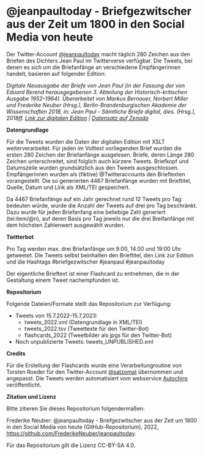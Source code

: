 # @jeanpaultoday - Briefgezwitscher aus der Zeit um 1800 in den Social Media von heute

Der Twitter-Account [@jeanpaultoday](https://twitter.com/jeanpaultoday) macht täglich 280 Zeichen aus den Briefen des Dichters Jean Paul im Twitterverse verfügbar. Die Tweets, bei denen es sich um die Briefanfänge an verschiedene Empfängerinnen handelt, basieren auf folgender Edition:

_Digitale Neuausgabe der Briefe von Jean Paul (in der Fassung der von Eduard Berend herausgegebenen 3. Abteilung der Historisch-kritischen Ausgabe 1952–1964). Überarbeitet von Markus Bernauer, Norbert Miller und Frederike Neuber (Hrsg.), Berlin-Brandenburgischen Akademie der Wissenschaften 2018, in: Jean Paul - Sämtliche Briefe digital, dies. (Hrsg.), 2018ff. [Link zur digitalen Edition](https://www.jeanpaul-edition.de/) | [Datensatz auf Zenodo](https://doi.org/10.5281/zenodo.4109518)_ 

**Datengrundlage**

Für die Tweets wurden die Daten der digitalen Edition mit XSLT weiterverarbeitet. Für jeden im Volltext vorliegenden Brief wurden die ersten 280 Zeichen der Briefanfänge ausgelesen. Briefe, deren Länge 280 Zeichen unterschreitet, sind folglich auch kürzere Tweets. Briefkopf und Datumszeile wurden grundsätzlich aus den Tweets ausgeschlossen. Empfängerinnen wurden als (fiktive) @Twitteraccounts den Brieftexten vorangestellt. Die so generierten 4467 Briefanfänge wurden mit Brieftitel, Quelle, Datum und Link als XML/TEI gespeichert. 

Da 4467 Briefanfänge auf ein Jahr gerechnet rund 12 Tweets pro Tag bedeuten würde, wurde die Anzahl der Tweets auf drei pro Tag beschränkt. Dazu wurde für jeden Briefanfang eine beliebige Zahl generiert (tei:item/@n), auf deren Basis pro Tag jeweils nur die drei Breifanfänge mit dem höchsten Zahlenwert ausgewählt wurden. 

**Twitterbot**

Pro Tag werden max. drei Briefanfänge um 9:00, 14.00 und 19:00 Uhr getweetet. Die Tweets selbst beinhalten den Brieftitel, den Link zur Edition und die Hashtags #briefgezwitscher #jeanpaul #jeanpaultoday

Der eigentliche Brieftext ist einer Flashcard zu entnehmen, die in der Gestaltung einem Tweet nachempfunden ist.

**Repositorium**

Folgende Dateien/Formate stellt das Repositorium zur Verfügung:

* Tweets von 15.7.2022-15.7.2023: 
  * tweets_2022.xml (Datengrundlage in XML/TEI) 
  * tweets_2022.tsv (Tweettexte für den Twitter-Bot)
  * flashcards_2022 (Tweetbilder als jpgs für den Twitter-Bot)
* Noch unpublizierte Tweets: tweets_UNPUBLISHED.xml

**Credits**

Für die Erstellung der Flashcards wurde eine Verarbeitungroutine von Torsten Roeder für den Twitter-Account [@satzomat](https://twitter.com/satzomat/) übernommen und angepasst. Die Tweets werden automatisiert vom webservice [Autochirp](https://autochirp.spinfo.uni-koeln.de/) veröffentlicht.

**Zitation und Lizenz**

Bitte zitieren Sie dieses Repositorium folgendermaßen:

Frederike Neuber: @jeanpaultoday - Briefgezwitscher aus der Zeit um 1800 in den Social Media von heute (GitHub-Repositorium), 2022, https://github.com/FrederikeNeuber/jeanpaultoday.

Für das Repositorium gilt die Lizenz CC-BY-SA 4.0.